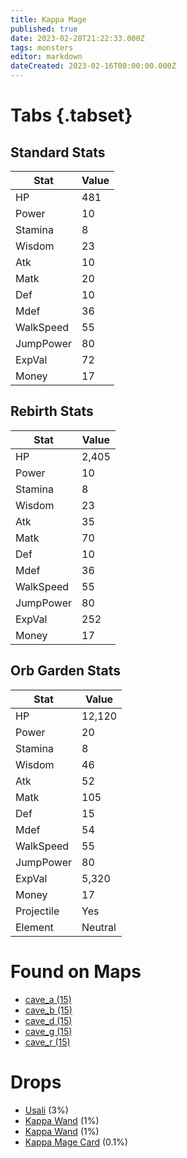 ```yaml
---
title: Kappa Mage
published: true
date: 2023-02-28T21:22:33.000Z
tags: monsters
editor: markdown
dateCreated: 2023-02-16T00:00:00.000Z
---
```


# Tabs {.tabset}

## Standard Stats

|Stat|Value|
|-|-|
|HP|481|
|Power|10|
|Stamina|8|
|Wisdom|23|
|Atk|10|
|Matk|20|
|Def|10|
|Mdef|36|
|WalkSpeed|55|
|JumpPower|80|
|ExpVal|72|
|Money|17|
## Rebirth Stats

|Stat|Value|
|-|-|
|HP|2,405|
|Power|10|
|Stamina|8|
|Wisdom|23|
|Atk|35|
|Matk|70|
|Def|10|
|Mdef|36|
|WalkSpeed|55|
|JumpPower|80|
|ExpVal|252|
|Money|17|
## Orb Garden Stats

|Stat|Value|
|-|-|
|HP|12,120|
|Power|20|
|Stamina|8|
|Wisdom|46|
|Atk|52|
|Matk|105|
|Def|15|
|Mdef|54|
|WalkSpeed|55|
|JumpPower|80|
|ExpVal|5,320|
|Money|17|
|Projectile|Yes|
|Element|Neutral|

# Found on Maps
 * [cave_a (15)](/maps/cave_a)
 * [cave_b (15)](/maps/cave_b)
 * [cave_d (15)](/maps/cave_d)
 * [cave_g (15)](/maps/cave_g)
 * [cave_r (15)](/maps/cave_r)

# Drops
 * [Usali](/items/usali) (3%)
 * [Kappa Wand](/items/kappa-wand) (1%)
 * [Kappa Wand](/items/kappa-wand) (1%)
 * [Kappa Mage Card](/items/kappa-mage-card) (0.1%)
